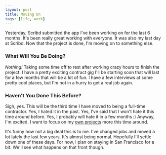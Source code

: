 ```yaml
---
layout: post
title: Moving On
tags: [life, work]
---
```


Yesterday, Scribd submitted the app I've been working on for the last 6 months. It's been really great working with everyone. It was also my last day at Scribd. Now that the project is done, I'm moving on to something else.

### What Will You Be Doing?

*Nothing!* Taking some time off to rest after working crazy hours to finish the project. I have a pretty exciting contract gig I'll be starting soon that will last for a few months that will be a lot of fun. I have a few interviews at some pretty cool places, but I'm not in a hurry to get a real job again.

### Haven't You Done This Before?

Sigh, yes. This will be the third time I have moved to being a full-time contractor. Yes, I hated it in the past. Yes, I've said that I won't hate it this time around before. Yes, I probably will hate it in a few months :) Anyway, I'm excited. I want to focus on my [own projects](http://cheddarapp.com) more this time around.

It's funny how not a big deal this is to me. I've changed jobs and moved a lot lately the last few years. It's almost being normal. Hopefully I'll settle down one of these days. For now, I plan on staying in San Francisco for a bit. We'll see what happens on that front though.